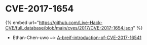 # CVE-2017-1654
{% embed url="https://github.com/Live-Hack-CVE/full_database/blob/main/cves/2017/CVE-2017-1654.json" %}

* Ethan-Chen-uwo ~> [A-breif-introduction-of-CVE-2017-16541](https://www.alice-snow.ru/2017/database/cve-2017-1654/a-breif-introduction-of-cve-2017-16541-ethan-chen-uwo)